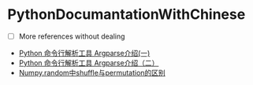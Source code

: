 # PythonDocumantationWithChinese
- [ ] More references without dealing
- [Python 命令行解析工具 Argparse介绍(一)](https://blog.csdn.net/guojuxia/article/details/44462381)
- [Python 命令行解析工具 Argparse介绍（二）](https://blog.csdn.net/guojuxia/article/details/44462807)
- [Numpy.random中shuffle与permutation的区别](https://blog.csdn.net/lyy14011305/article/details/76207327)
